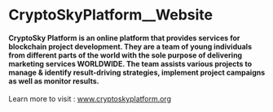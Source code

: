# CryptoSkyPlatform__Website
#### CryptoSky Platform is an online platform that provides services for blockchain project development. They are a team of young individuals from different parts of the world with the sole purpose of delivering marketing services WORLDWIDE. The team assists various projects to manage & identify result-driving strategies, implement project campaigns as well as monitor results.

Learn more to visit : www.cryptoskyplatform.org
